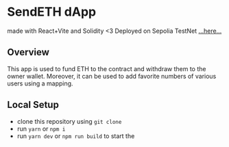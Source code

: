 # SendETH dApp
made with React+Vite and Solidity <3
Deployed on Sepolia TestNet [...here...](https://dapp-ethers-swayam.netlify.app/)

## Overview
This app is used to fund ETH to the contract and withdraw them to the owner wallet. Moreover, it can be used to add favorite numbers of various users using a mapping.

## Local Setup
- clone this repository using `git clone`
- run `yarn` or `npm i`
- run `yarn dev` or `npm run build` to start the 
